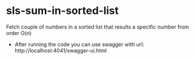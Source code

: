 # sls-sum-in-sorted-list
Fetch couple of numbers in a sorted list that results a specific number from order O(n)
* After running the code you can use swagger with url: http://localhost:4041/swagger-ui.html
